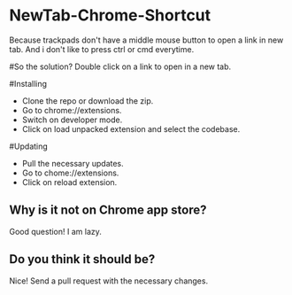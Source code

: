 # NewTab-Chrome-Shortcut
Because trackpads don't have a middle mouse button to open a link in new tab. And i don't like to press ctrl or cmd everytime.

#So the solution?
Double click on a link to open in a new tab.

#Installing
* Clone the repo or download the zip.
* Go to chrome://extensions.
* Switch on developer mode.
* Click on load unpacked extension and select the codebase.

#Updating
* Pull the necessary updates.
* Go to chome://extensions.
* Click on reload extension.

## Why is it not on Chrome app store?
Good question! I am lazy.

## Do you think it should be?
Nice! Send a pull request with the necessary changes.


